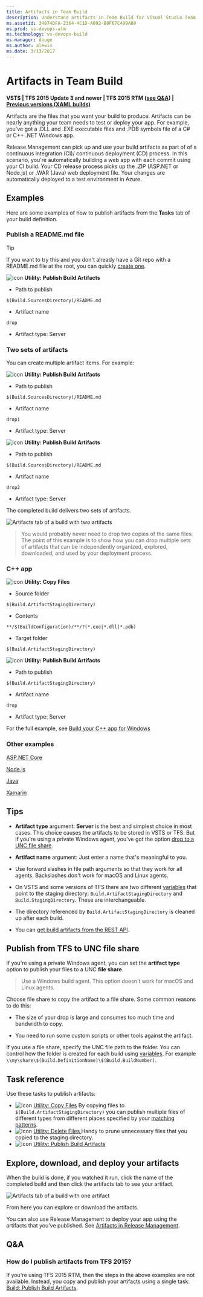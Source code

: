 ```yaml
---
title: Artifacts in Team Build
description: Understand artifacts in Team Build for Visual Studio Team Services (VSTS) and Team Foundation Server (TFS)
ms.assetid: 34874DFA-2364-4C1D-A092-B8F67C499AB0
ms.prod: vs-devops-alm
ms.technology: vs-devops-build
ms.manager: douge
ms.author: alewis
ms.date: 3/13/2017
---
```


# Artifacts in Team Build

**VSTS | TFS 2015 Update 3 and newer | TFS 2015 RTM ([see Q&A](#tfs-2015)) | [Previous versions (XAML builds)](http://msdn.microsoft.com/library/ms181709%28v=vs.120%29.aspx)**

Artifacts are the files that you want your build to produce. Artifacts can be nearly anything your team needs to test or deploy your app. For example, you've got a .DLL and .EXE executable files and .PDB symbols file of a C# or C++ .NET Windows app.

Release Management can pick up and use your build artifacts as part of of a continuous integration (CI)/ continuous deployment (CD) process. In this scenario, you're automatically building a web app with each commit using your CI build. Your CD release process picks up the .ZIP (ASP.NET or Node.js) or .WAR (Java) web deployment file. Your changes are automatically deployed to a test environment in Azure.

## Examples

Here are some examples of how to publish artifacts from the **Tasks** tab of your build definition.

### Publish a README.md file

> [!TIP]
> If you want to try this and you don't already have a Git repo with a README.md file at the root, you can quickly [create one](../../../../git/create-new-repo.md).

![icon](../../../tasks/utility/_img/publish-build-artifacts.png) **Utility: Publish Build Artifacts**

* Path to publish

 ```
$(Build.SourcesDirectory)/README.md
```
* Artifact name

 ```
drop
```

* Artifact type: Server

### Two sets of artifacts

You can create multiple artifact items. For example:

![icon](../../../tasks/utility/_img/publish-build-artifacts.png) **Utility: Publish Build Artifacts**

* Path to publish

 ```
$(Build.SourcesDirectory)/README.md
```
* Artifact name

 ```
drop1
```

* Artifact type: Server

![icon](../../../tasks/utility/_img/publish-build-artifacts.png) **Utility: Publish Build Artifacts**

* Path to publish

 ```
$(Build.SourcesDirectory)/README.md
```

* Artifact name

 ```
drop2
```
* Artifact type: Server

The completed build delivers two sets of artifacts.

![Artifacts tab of a build with two artifacts](_img/artifacts/build-with-two-artifacts.png)

> You would probably never need to drop two copies of the same files. The point of this example is to show how you can drop multiple sets of artifacts that can be independently organized, explored, downloaded, and used by your deployment process.

### C++ app

![icon](../../../tasks/utility/_img/copy-files.png) **Utility: Copy Files**

* Source folder

 ```
$(Build.ArtifactStagingDirectory)
```

* Contents

 ```
**/$(BuildConfiguration)/**/?(*.exe|*.dll|*.pdb)
```

* Target folder

 ```
$(Build.ArtifactStagingDirectory)
```

![icon](../../../tasks/utility/_img/publish-build-artifacts.png) **Utility: Publish Build Artifacts**

* Path to publish

 ```
$(Build.ArtifactStagingDirectory)
```

* Artifact name

 ```
drop
```

* Artifact type: Server

For the full example, see [Build your C++ app for Windows](../../../apps/windows/cpp.md)

### Other examples

[ASP.NET Core](../../../apps/aspnet/ci/build-aspnet-core.md)

[Node.js](../../../apps/nodejs/nodejs-to-azure.md)

[Java](../../../apps/java/maven-to-azure.md)

[Xamarin](../../../apps/mobile/xamarin.md)

## Tips

* **Artifact type** argument: **Server** is the best and simplest choice in most cases. This choice causes the artifacts to be stored in VSTS or TFS. But if you're using a private Windows agent, you've got the option [drop to a UNC file share](#unc-file-share).

* **Artifact name** argument: Just enter a name that's meaningful to you.

* Use forward slashes in file path arguments so that they work for all agents. Backslashes don't work for macOS and Linux agents.

* On VSTS and some versions of TFS there are two different [variables](variables.md) that point to the staging directory: `Build.ArtifactStagingDirectory` and `Build.StagingDirectory`. These are interchangeable. 

* The directory referenced by `Build.ArtifactStagingDirectory` is cleaned up after each build.

* You can [get build artifacts from the REST API](../../../../integrate/index.md).

<h2 id="unc-file-share">Publish from TFS to UNC file share</h2>

If you're using a private Windows agent, you can set the **artifact type** option to publish your files to a UNC **file share**. 

> Use a Windows build agent. This option doesn't work for macOS and Linux agents.

Choose file share to copy the artifact to a file share. Some common reasons to do this:

* The size of your drop is large and consumes too much time and bandwidth to copy.

* You need to run some custom scripts or other tools against the artifact.

If you use a file share, specify the UNC file path to the folder. You can control how the folder is created for each build using [variables](variables.md). For example ```\\my\share\$(Build.DefinitionName)\$(Build.BuildNumber)```.

## Task reference

Use these tasks to publish artifacts:

* ![icon](../../../tasks/utility/_img/copy-files.png) [Utility: Copy Files](../../../tasks/utility/copy-files.md) By copying files to `$(Build.ArtifactStagingDirectory)` you can publish multiple files of different types from different places specified by your [matching patterns](../../../tasks/file-matching-patterns.md).
* ![icon](../../../tasks/utility/_img/delete-files.png) [Utility: Delete Files ](../../../tasks/utility/delete-files.md) Handy to prune unnecessary files that you copied to the staging directory.
* ![icon](../../../tasks/utility/_img/publish-build-artifacts.png) [Utility: Publish Build Artifacts](../../../tasks/utility/publish-build-artifacts.md)

## Explore, download, and deploy your artifacts

When the build is done, if you watched it run, click the name of the completed build and then click the artifacts tab to see your artifact.

![Artifacts tab of a build with one artifact](_img/artifacts/build-artifact-tab.png)

From here you can explore or download the artifacts. 

You can also use Release Management to deploy your app using the artifacts that you've published. See [Artifacts in Release Management](../release/artifacts.md).

## Q&A
<!-- BEGINSECTION class="md-qanda" -->

<h3 id="tfs-2015">How do I publish artifacts from TFS 2015?</h3>

If you're using TFS 2015 RTM, then the steps in the above examples are not available. Instead, you copy and publish your artifacts using a single task: [Build: Publish Build Artifacts](../../../tasks/utility/publish-build-artifacts.md).

<!-- ENDSECTION -->
